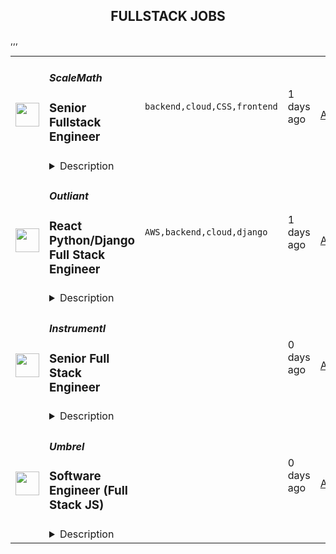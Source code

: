 <div align="center"><h2>FULLSTACK JOBS</h2></div><table><tr>
                <td width="100" height="100" rowspan="2">
                    <img src="https://remotive.com/job/1788829/logo" width="38px" height="auto">
                </td>
                <td width="300">
                    <h5>ScaleMath</h5>
                    <h3>Senior Fullstack Engineer</h3>
                </td>
                <td width="300">
                    <code>backend,cloud,CSS,frontend</code>
                </td>
                <td width="200">
                <text>1 days ago</text>
                </td>
                <td width="100" rowspan="2">
                <a href="https://remotive.com/remote-jobs/software-dev/senior-fullstack-engineer-1788829" align="right" target="_blank">Apply</a>
                </td>
            </tr>
            <tr>
                <td colspan="3">
                <details><summary>Description</summary>
                <p style="min-height: 1.5em;">We're looking for a talented, driven, and enthusiastic software engineer to join our growing remote team to collaborate with product management to build software.</p>
<p style="min-height: 1.5em;"><strong>Note: </strong>We operate a rolling application process. We are not always hiring or looking to fill positions ASAP, so if you apply now, your application will be reviewed but may not be considered and invited for an interview immediately.</p>
<p style="min-height: 1.5em;"><strong>Note #2:</strong> Read <a href="https://stackoverflow.blog/2020/11/25/how-to-write-an-effective-developer-resume-advice-from-a-hiring-manager/" rel="nofollow" target="_blank">this</a> before applying. </p>
<div class="h2"><strong>About ScaleMath</strong></div>
<p style="min-height: 1.5em;">ScaleMath is a bootstrapped, profitable, 100% distributed team of creative marketers, makers, and operators backing the world's leading companies on customer acquisition &amp; experience.</p>
<p style="min-height: 1.5em;">We pride ourselves on being the very best at what we do and deliver experiences customers fall in love with over and over again. Since 2017, we've been in the business of software – creating category-leading companies on our advisory and services side. Working at ScaleMath is for you if you want to be a part of a driven team that's motivated and fulfilled by doing exceptional work for incredible companies every single day.</p>
<div class="h2"><strong>The Tech</strong></div>
<ul style="">
<li style="">
<p style="min-height: 1.5em;">React frontend with Tailwind CSS. </p>
</li>
<li style="">
<p style="min-height: 1.5em;">Data synchronization powered by WebSockets. </p>
</li>
<li style="">
<p style="min-height: 1.5em;">Prosemirror-based content editor. </p>
</li>
<li style="">
<p style="min-height: 1.5em;">Node, Postgres, and Redis in the backend. </p>
</li>
<li style="">
<p style="min-height: 1.5em;">Hosted on Google Cloud with Kubernetes. </p>
</li>
<li style="">
<p style="min-height: 1.5em;">GitHub, Slack, Figma.</p>
</li>
</ul>
<div class="h2"><strong>What We Offer</strong></div>
<ul style="">
<li style="">
<p style="min-height: 1.5em;">Interesting and fulfilling work.</p>
</li>
<li style="">
<p style="min-height: 1.5em;">Flexible working hours (ideally 5-6 hours overlap with UK Time zone).</p>
</li>
<li style="">
<p style="min-height: 1.5em;">20 days paid holiday per year</p>
</li>
</ul>
<div class="h2"><strong>How To Apply</strong></div>
<ul style="">
<li style="">
<p style="min-height: 1.5em;">Make sure to read the description carefully and take your time to submit a high-quality application that stands out (you must include a custom letter describing the work you did, what work you enjoy most, what you bring to the table, etc.). This is your time to showcase why you'd be the best hire we could make for this position.</p>
</li>
<li style="">
<p style="min-height: 1.5em;">This is your chance to stand out, the best candidates in the past have included a short video to introduce themselves and share why they think they'd be a good fit for the role.</p>
</li>
</ul>
<p style="min-height: 1.5em;">You should not expect to hear for a few weeks, while we review all applications. Please note that we’re unable to offer individual feedback during the screening process. We usually see hundreds of applications for roles, and our small hiring team simply doesn’t have the bandwidth to offer personalized feedback before the interview stage.</p>
<p style="min-height: 1.5em;">Our interviews are conversations held with future colleagues – no tests, no surprises. After that, we'll ask the final candidates to complete an at-home written exercise.</p>
<p style="min-height: 1.5em;"><br>We look forward to hearing from you.<br><br>– ScaleMath</p>
<img src="https://remotive.com/job/track/1788829/blank.gif?source=public_api" alt=""/>
                </details>
                </td>
            </tr>,<tr>
                <td width="100" height="100" rowspan="2">
                    <img src="https://remotive.com/job/1789387/logo" width="38px" height="auto">
                </td>
                <td width="300">
                    <h5>Outliant</h5>
                    <h3>React Python/Django Full Stack Engineer</h3>
                </td>
                <td width="300">
                    <code>AWS,backend,cloud,django</code>
                </td>
                <td width="200">
                <text>1 days ago</text>
                </td>
                <td width="100" rowspan="2">
                <a href="https://remotive.com/remote-jobs/software-dev/react-python-django-full-stack-engineer-1789387" align="right" target="_blank">Apply</a>
                </td>
            </tr>
            <tr>
                <td colspan="3">
                <details><summary>Description</summary>
                <p style="min-height: 1.5em;"><strong>About us:</strong></p>
<p style="min-height: 1.5em;">Outliant is a fully-remote, US-based, digital product development and startup consulting company, with a team of culturally diverse creators whose exceptional skills and talents help conceive seamless digital products. Our teams exhibit work-play energy that supports individual growth, as well as encourages the freedom of creativity and “thinking outside the box.”</p>
<p style="min-height: 1.5em;"> </p>
<p style="min-height: 1.5em;"><strong>Our Core Values:</strong></p>
<p style="min-height: 1.5em;"><strong>Pursuit of Excellence:</strong> We are extremely competitive, ambitious, and driven to be exceptional – as individuals, teams, and as an organization. There is no standard high enough and we will never settle. We aspire to attract, retain, and empower the very best people.</p>
<p style="min-height: 1.5em;"> </p>
<p style="min-height: 1.5em;"><strong>Startup Mentality:</strong></p>
<p style="min-height: 1.5em;">Outliant began with 5 startup founders, and startup culture is deep in our DNA. It’s a critical advantage that allows us to move faster, be more resourceful, and empower our team at all levels. We are in the early chapters of our journey.</p>
<p style="min-height: 1.5em;"> </p>
<p style="min-height: 1.5em;"><strong>World-Class Remote Collaboration:</strong></p>
<p style="min-height: 1.5em;">Outliant is (and always has been) a 100% remote company – we have no offices and our teams are distributed around the world. Given the freedom and autonomy this provides, we require that our people excel in this remote structure.</p>
<p style="min-height: 1.5em;"> </p>
<p style="min-height: 1.5em;"><strong>About the Role:</strong></p>
<p style="min-height: 1.5em;">We’re looking to hire a full-time remote <strong>Senior React Python/Django Full Stack Engineer</strong>. For this role, your primary focus will be collaborating with a team of developers to create and implement software applications and components.</p>
<p style="min-height: 1.5em;"> </p>
<p style="min-height: 1.5em;">You’ll have the opportunity to choose your hours and work and learn with a team of world-class engineers and designers through a commitment to team collaboration, communication, and product quality.</p>
<p style="min-height: 1.5em;"> </p>
<p style="min-height: 1.5em;"><strong>Seniority Level: Mid-Senior Level</strong></p>
<p style="min-height: 1.5em;"> </p>
<p style="min-height: 1.5em;"><strong>Responsibilities:</strong></p>
<ul style="">
<li style="">
<p style="min-height: 1.5em;">Develop and maintain Python Django backend and React frontend for web applications.</p>
</li>
<li style="">
<p style="min-height: 1.5em;">Manage PostgreSQL or similar SQL databases for optimal performance.</p>
</li>
<li style="">
<p style="min-height: 1.5em;">Utilize AWS for cloud architecture and basic DevOps practices.</p>
</li>
<li style="">
<p style="min-height: 1.5em;">Implement Infrastructure as Code (IaC) for resource management.</p>
</li>
<li style="">
<p style="min-height: 1.5em;">Enhance search functionality using Elasticsearch or AWS OpenSearch.</p>
</li>
<li style="">
<p style="min-height: 1.5em;">Collaborate with cross-functional teams and ensure code quality and security.</p>
</li>
<li style="">
<p style="min-height: 1.5em;">Optimize application performance and stay updated with industry trends.</p>
</li>
<li style="">
<p style="min-height: 1.5em;">Provide mentorship to junior developers and assist with project management tasks.</p>
</li>
</ul>
<p style="min-height: 1.5em;"> </p>
<p style="min-height: 1.5em;"><strong>Requirements</strong></p>
<ul style="">
<li style="">
<p style="min-height: 1.5em;">Professional experience in Python Django development</p>
</li>
<li style="">
<p style="min-height: 1.5em;">Professional experience in React front-end development</p>
</li>
<li style="">
<p style="min-height: 1.5em;">Strong experience with PostgreSQL or similar SQL such as MySQL</p>
</li>
<li style="">
<p style="min-height: 1.5em;">Knowledge of AWS and basic dev ops</p>
</li>
</ul>
<p style="min-height: 1.5em;"><strong>Nice to haves</strong></p>
<ul style="">
<li style="">
<p style="min-height: 1.5em;">Strong experience in Elasticsearch or AWS OpenSearch</p>
</li>
<li style="">
<p style="min-height: 1.5em;">Strong experience in AWS and Dev Ops</p>
</li>
</ul>
<p style="min-height: 1.5em;"><strong>Bonus</strong></p>
<ul style="">
<li style="">
<p style="min-height: 1.5em;">Experience working with real estate data in the US/Canada</p>
</li>
</ul>
<p style="min-height: 1.5em;"> </p>
<p style="min-height: 1.5em;"><strong>What’s in it for you?</strong></p>
<p style="min-height: 1.5em;">As a full-time member of our team, you’ll enjoy:</p>
<ul style="">
<li style="">
<p style="min-height: 1.5em;">Flexible hours, work wherever you choose.</p>
</li>
<li style="">
<p style="min-height: 1.5em;">Unlimited PTO - Non-working holidays per country of residence.</p>
</li>
<li style="">
<p style="min-height: 1.5em;">Pro-rated 13th-month bonus in select regions.</p>
</li>
<li style="">
<p style="min-height: 1.5em;">Salary increases and performance-based bonuses.</p>
</li>
<li style="">
<p style="min-height: 1.5em;">Referral bonuses.</p>
</li>
<li style="">
<p style="min-height: 1.5em;">Financial support for online courses.</p>
</li>
<li style="">
<p style="min-height: 1.5em;">Mental health and well-being programs.</p>
</li>
<li style="">
<p style="min-height: 1.5em;">Fun and casual work environment.</p>
</li>
<li style="">
<p style="min-height: 1.5em;">Employee engagement activities and virtual gatherings.</p>
</li>
<li style="">
<p style="min-height: 1.5em;">We are a diverse, global team! 🌍</p>
</li>
</ul>
<img src="https://remotive.com/job/track/1789387/blank.gif?source=public_api" alt=""/>
                </details>
                </td>
            </tr>,<tr>
                <td width="100" height="100" rowspan="2">
                    <img src="https://pbs.twimg.com/profile_images/1263546899153502209/ObHsQoNr_400x400.jpg" width="38px" height="auto">
                </td>
                <td width="300">
                    <h5>Instrumentl</h5>
                    <h3>Senior Full Stack Engineer</h3>
                </td>
                <td width="300">
                    <code></code>
                </td>
                <td width="200">
                <text>0 days ago</text>
                </td>
                <td width="100" rowspan="2">
                <a href="https://jobs.lever.co/Instrumentl/6fa7b6d7-7e64-429a-80ea-4f70469d7584" align="right" target="_blank">Apply</a>
                </td>
            </tr>
            <tr>
                <td colspan="3">
                <details><summary>Description</summary>
                <div class="section page-centered" data-qa="job-description"><div><a href="https://www.instrumentl.com/" class="postings-link">Instrumentl</a>&nbsp;is growing our team! We’re a profitable, YC-backed startup with over 2,700 nonprofit clients, from local homeless shelters to larger organizations like the San Diego Zoo. We are building the future of fundraising automation, helping nonprofits to discover, track and manage grants efficiently through our SaaS platform.</div><div><br></div><div>We are hiring a Senior Full Stack Engineer to help us build the right product for our customers quickly and strategically, while maintaining high code quality and standards. You will work closely with our Head of Engineering and partner with team members across design, product, content, and support functions, providing a best-in-class experience to every user.</div><div><br></div><div>Our small, distributed engineering team builds, scales, and improves our customer experience and in-house tooling from end to end. We’re accountable for the quality and reliability of our product, support, and data stack, and we believe in continuous improvement. As an engineer at Instrumentl, you'll empower your teammates and customers to accelerate social progress and propel innovation.</div><div><br></div><div>The Instrumentl team is fully distributed&nbsp;<b>(read: no office!)</b>. For this position, we are looking for someone who has significant overlap with Pacific Time Zone working hours.</div></div><div class="section page-centered"><div><h3>What You'll Do:</h3><ul class="posting-requirements plain-list"><ul><li>Build, operate, and improve products for all of Instrumentl’s customers, from small, local nonprofits to large organizations.</li><li>Create engaging, responsive interfaces and APIs that make the fundraising process truly enjoyable, driving our customer adoption and retention.</li><li>Contribute high-quality, thoroughly tested code to create trustworthy user interfaces and resilient backend systems.</li><li>Work side-by-side with our product and content teams to improve internal tools and processes, ensuring that our best-in-class product retains its crown.</li><li>Own problems from end to end, managing complexity and engaging directly with stakeholders to develop short-term and long-term solutions.</li><li>Be a strategic partner, thinking through everything from business impact to reliability and operability, to the pixel-perfection of individual customer interactions.</li><li>Uphold Instrumentl’s high standards for product quality and mentor newer team members to do the same.</li></ul></ul></div></div><div class="section page-centered"><div><h3>Who You Are:</h3><ul class="posting-requirements plain-list"><ul><li>Experienced: you’ve been a software engineer for 5+ years - startup experience is a huge plus!</li><li>Generalist: you enjoy working on front end, back end, infrastructure, data pipelines, or billing pipelines as needed.</li><li>Hands-On: you’ve used Ruby on Rails, JavaScript (EmberJS), Heroku, PostgreSQL, Elasticsearch, HTML, and CSS, and you’re open to adopting new tools to get the job done.</li><li>Collaborative: you thrive in an environment involving different functions, stakeholders, and subject matter experts.</li><li>Methodical: you take pride in delivering projects from ideation to completion.</li><li>Hungry: you’re on a mission to make an impact, and motivated by constant learning.</li><li>Results-Driven: you have a history of executing in a fast-paced environment.</li><li>Passionate: You’re excited about Instrumentl’s mission to propel nonprofits into a bigger, brighter future.</li></ul></ul></div></div><div class="section page-centered"><div><h3>Compensation &amp; Benefits:</h3><ul class="posting-requirements plain-list"><ul><li>Competitive salary ($120K-$160K/year) and equity</li><li>Health, dental, and vision insurance</li><li>401k</li><li>Generous PTO policy, including parental leave</li><li>Company laptop + $500 to set up your home workstation</li><li>Work with awesome nonprofits around the US. We partner with incredible organizations doing meaningful work, and you get to help power their success.</li></ul></ul></div></div><!--[2022-11-28] [GOLD-2535] Remove payTransparencyV1 when feature flag is fully removed--><div class="section page-centered" data-qa="closing-description"><div><b>Why Join Instrumentl?</b></div><div>At Instrumentl, we are lucky to kick it everyday with some of the nicest people in the world. No joke, our customers are often on the front lines saving endangered species, restoring watersheds, and educating kids. In helping them take advantage of Instrumentl’s technology, you’re helping them move the world forward.</div><div><br></div><div>You’ll be the 20th member of our small but mighty team, playing a huge role in shaping our culture for the years and teammates to come.</div><div><br></div><div>Instrumentl is evolving rapidly. You’ll always have new challenges and opportunities to grow in your role - you won’t be bored!</div><div><br></div><div><i>At Instrumentl, we pride ourselves on building a diverse team from the ground up. Every role is an opportunity to teach, learn, and create some of your best work - if you’re excited to grow along with us, we encourage you to apply!</i></div></div><div class="section page-centered last-section-apply" data-qa="btn-apply-bottom"><a class="postings-btn template-btn-submit hex-color" data-qa="show-page-apply" href="https://jobs.lever.co/Instrumentl/6fa7b6d7-7e64-429a-80ea-4f70469d7584/apply">Apply for this job</a></div>
                </details>
                </td>
            </tr>,<tr>
                <td width="100" height="100" rowspan="2">
                    <img src="https://pbs.twimg.com/profile_images/1663581815960145923/EiMoGuaS_400x400.jpg" width="38px" height="auto">
                </td>
                <td width="300">
                    <h5>Umbrel</h5>
                    <h3>Software Engineer (Full Stack JS)</h3>
                </td>
                <td width="300">
                    <code></code>
                </td>
                <td width="200">
                <text>0 days ago</text>
                </td>
                <td width="100" rowspan="2">
                <a href="https://umbrel.crew.work/jobs/62595fdfdfd5aa851d95852b" align="right" target="_blank">Apply</a>
                </td>
            </tr>
            <tr>
                <td colspan="3">
                <details><summary>Description</summary>
                <p>Engineers on our team today:</p><ul><li>Work in JavaScript primarily, and dabble in Shell/Python as necessary</li><li>Ship UIs in React.js, build APIs in Node.js</li><li>Care deeply about crafting beautiful user interfaces</li><li>Are extremely supportive, especially when teammates are faced with new challenges</li><li>Leave no opportunity to&nbsp;<a href="https://twitter.com/search?q=karen%20getumbrel&amp;src=typed_query" rel="noopener noreferrer" target="_blank">sneak jokes</a>&nbsp;into the source code</li><li>Are left to autonomously figure out solutions to their challenges</li><li>Think hard about every problem and its solution from user’s perspective</li><li>Value clear and frequent communication (we do a lot of reading and writing)</li><li>Enjoy being a generalist and are not tied down to a specific framework or surface area of our codebase</li><li>Are naturally curious and willing to learn something they don’t have experience in</li><li>Feel a great sense of accountability to each other</li><li>Have good judgement of when to ship: perfect is the enemy of good</li><li>Have a fundamental understanding of Linux/Docker/networking</li></ul>
                </details>
                </td>
            </tr></table>